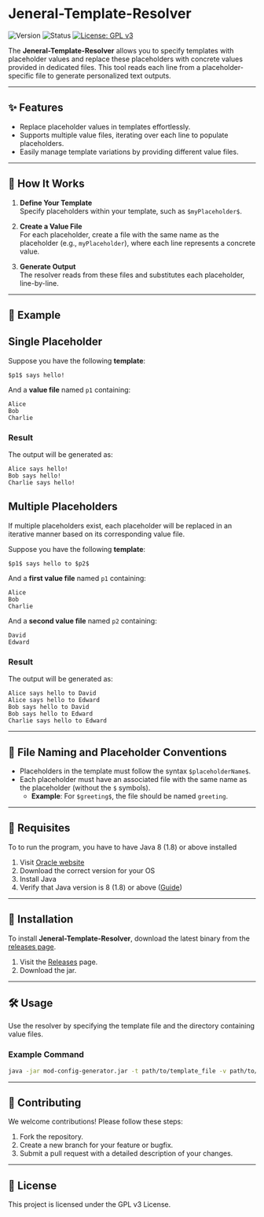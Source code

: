 
# Jeneral-Template-Resolver

![Version](https://img.shields.io/badge/version-1.0-blue) ![Status](https://img.shields.io/badge/status-active-brightgreen) [![License: GPL v3](https://img.shields.io/badge/License-GPLv3-blue.svg)](https://www.gnu.org/licenses/gpl-3.0)

The **Jeneral-Template-Resolver** allows you to specify templates with placeholder values and replace these placeholders with concrete values provided in dedicated files. This tool reads each line from a placeholder-specific file to generate personalized text outputs.

---

## ✨ Features
- Replace placeholder values in templates effortlessly.
- Supports multiple value files, iterating over each line to populate placeholders.
- Easily manage template variations by providing different value files.

---

## 📜 How It Works

1. **Define Your Template**  
   Specify placeholders within your template, such as `$myPlaceholder$`.

2. **Create a Value File**  
   For each placeholder, create a file with the same name as the placeholder (e.g., `myPlaceholder`), where each line represents a concrete value.

3. **Generate Output**  
   The resolver reads from these files and substitutes each placeholder, line-by-line.

---

## 🔧 Example

## Single Placeholder

Suppose you have the following **template**:

```plaintext
$p1$ says hello!
```

And a **value file** named `p1` containing:

```plaintext
Alice
Bob
Charlie
```

### Result
The output will be generated as:

```plaintext
Alice says hello!
Bob says hello!
Charlie says hello!
```
## Multiple Placeholders

If multiple placeholders exist, each placeholder will be replaced in an iterative manner based on its corresponding value file.

Suppose you have the following **template**:

```plaintext
$p1$ says hello to $p2$
```

And a **first value file** named `p1` containing:

```plaintext
Alice
Bob
Charlie
```

And a **second value file** named `p2` containing:

```plaintext
David
Edward
```

### Result
The output will be generated as:

```plaintext
Alice says hello to David
Alice says hello to Edward
Bob says hello to David
Bob says hello to Edward
Charlie says hello to Edward
```


---

## 📂 File Naming and Placeholder Conventions

- Placeholders in the template must follow the syntax `$placeholderName$`.
- Each placeholder must have an associated file with the same name as the placeholder (without the `$` symbols).
  - **Example**: For `$greeting$`, the file should be named `greeting`.

---

## 🔧 Requisites

To to run the program, you have to have Java 8 (1.8) or above installed
1. Visit [Oracle website](https://www.java.com/download/manual.jsp)
2. Download the correct version for your OS
3. Install Java
4. Verify that Java version is 8 (1.8) or above ([Guide](https://www.javatpoint.com/how-to-verify-java-version))

---

## 🚀 Installation

To install **Jeneral-Template-Resolver**, download the latest binary from the [releases page](https://github.com/giovanni-grieco/Jeneral-Template-Resolver/releases).

1. Visit the [Releases](https://github.com/giovanni-grieco/Jeneral-Template-Resolver/releases) page.
2. Download the jar.

---

## 🛠 Usage

Use the resolver by specifying the template file and the directory containing value files.

### Example Command

```bash
java -jar mod-config-generator.jar -t path/to/template_file -v path/to/value_file1,path/to/value_file2...
```

---

## 🤝 Contributing

We welcome contributions! Please follow these steps:

1. Fork the repository.
2. Create a new branch for your feature or bugfix.
3. Submit a pull request with a detailed description of your changes.

---

## 📄 License

This project is licensed under the GPL v3 License.
